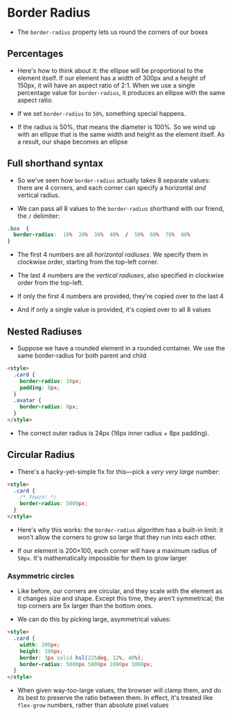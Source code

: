 # Border Radius

- The `border-radius` property lets us round the corners of our boxes

## Percentages

- Here's how to think about it: the ellipse will be proportional to the element itself. If our element has a width of 300px and a height of 150px, it will have an aspect ratio of 2:1. When we use a single percentage value for  `border-radius`, it produces an ellipse with the same aspect ratio.

- If we set  `border-radius`  to  `50%`, something special happens.

- If the radius is 50%, that means the diameter is 100%. So we wind up with an ellipse that is the same width and height as the element itself. As a result, our shape becomes an ellipse

## Full shorthand syntax

- So we've seen how  `border-radius`  actually takes 8 separate values: there are 4 corners, and each corner can specify a horizontal  _and_  vertical radius.

- We can pass all 8 values to the  `border-radius`  shorthand with our friend, the  `/`  delimiter:

```css
.box  {
  border-radius:  10%  20%  30%  40%  /  50%  60%  70%  80%
}
```

- The first 4 numbers are all  _horizontal radiuses_. We specify them in clockwise order, starting from the top-left corner.

- The last 4 numbers are the  _vertical radiuses_, also specified in clockwise order from the top-left.

- If only the first 4 numbers are provided, they're copied over to the last 4
- And if only a single value is provided, it's copied over to all 8 values


## Nested Radiuses

- Suppose we have a rounded element in a rounded container. We use the same border-radius for both parent and child

```html
<style>
  .card {
    border-radius: 16px;
    padding: 8px;
  }
  .avatar {
    border-radius: 8px;
  }
</style>
```
- The correct outer radius is 24px (16px inner radius + 8px padding).

## Circular Radius

- There's a hacky-yet-simple fix for this—pick a _very very large_ number:

```html
<style>
  .card {
    /* Yowza! */
    border-radius: 5000px;
  }
</style>
```
- Here's why this works: the  `border-radius`  algorithm has a built-in limit: it won't allow the corners to grow so large that they run into each other.

- If our element is 200×100, each corner will have a maximum radius of  `50px`. It's mathematically impossible for them to grow larger

### Asymmetric circles

- Like before, our corners are circular, and they scale with the element as it changes size and shape. Except this time, they aren't symmetrical; the top corners are 5x larger than the bottom ones.

- We can do this by picking large, asymmetrical values:

```html
<style>
  .card {
    width: 200px;
    height: 100px;
    border: 3px solid hsl(225deg, 12%, 40%);
    border-radius: 5000px 5000px 1000px 1000px;
  }
</style>
```

- When given way-too-large values, the browser will clamp them, and do its best to preserve the ratio between them. In effect, it's treated like `flex-grow` numbers, rather than absolute pixel values